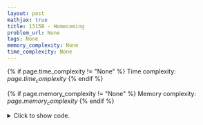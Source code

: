 ```yaml
---
layout: post
mathjax: true
title: 1315B - Homecoming
problem_url: None
tags: None
memory_complexity: None
time_complexity: None
---
```




{% if page.time_complexity != "None" %}
Time complexity: ${{ page.time_complexity }}$
{% endif %}

{% if page.memory_complexity != "None" %}
Memory complexity: ${{ page.memory_complexity }}$
{% endif %}

<details>
<summary>
<p style="display:inline">Click to show code.</p>
</summary>
```cpp
{% raw %}
using namespace std;
int main(void)
{
    int t;
    cin >> t;
    while (t--)
    {
        int a, b, p;
        string s;
        cin >> a >> b >> p;
        cin >> s;
        int length = s.size();
        char pchar = s[length - 1];
        int size_travel = 1;
        int ctrav;
        int i;
        int ans = length - 1;
        for (i = length - 2; i >= 0; i--)
        {
            while (i >= 0 and s[i] == pchar)
            {
                ++size_travel;
                --i;
            }
            ctrav = s[i + 1] == 'A' ? a : b;
            if (i < 0)
                break;
            if (i + 1 == length - 1)
                ctrav = 0;
            pchar = s[i];
            if (p - ctrav < 0)
                break;
            p -= ctrav;
            ans = i + 1;
        }
        if (i == -1)
        {
            ctrav = s[i + 1] == 'A' ? a : b;
            if (p - ctrav >= 0)
                ans = i + 1;
        }
        cout << ans + 1 << endl;
    }
    return 0;
}

{% endraw %}
```
</details>

